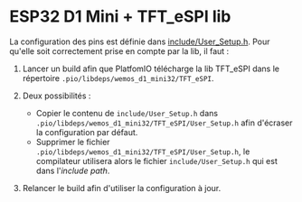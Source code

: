 # ESP32 D1 Mini + TFT_eSPI lib

La configuration des pins est définie dans [include/User_Setup.h](include/User_Setup.h). Pour qu'elle soit correctement prise en compte par la lib, il faut :

1. Lancer un build afin que PlatfomIO télécharge la lib TFT_eSPI dans le répertoire `.pio/libdeps/wemos_d1_mini32/TFT_eSPI`.

2. Deux possibilités :
    * Copier le contenu de `include/User_Setup.h` dans `.pio/libdeps/wemos_d1_mini32/TFT_eSPI/User_Setup.h` afin d'écraser la configuration par défaut.
    * Supprimer le fichier `.pio/libdeps/wemos_d1_mini32/TFT_eSPI/User_Setup.h`, le compilateur utilisera alors le fichier `include/User_Setup.h` qui est dans l'_include path_.

3. Relancer le build afin d'utiliser la configuration à jour.